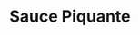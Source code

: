 ---
layout: recette
categories: [recettes]
hidden: true
lang: fr
sitemap: false
title: Sauce Piquante
type: condiment
recettes:
  Jalapeños:
    ingredients: 
      - nom: jalapeños
        qte: 3
      - nom: tomates
        qte: 400
        unite: gr
      - nom: oignon
        qte: 1
      - nom: ail
        qte: 3
        unite: gousses
      - nom: vinaigre de vin rouge
        qte: 20
        unite: mL
      - nom: eau
        qte: 250
        unite: mL
    etapes:
      - label: "Préparation"
        details:
          - Faire revenir les oignons dans un filet d'huile d'olive
          - Émincer l'ail
          - L'ajouter aux oignons et le faire cuire quelques minutes
          - Ajouter les tomates concassées
          - Mijoter 10 minutes
          - Ajouter le vinaigre, le miel et du sel
          - Mijoter 10 minutes
          - Ajouter l'eau
          - Mijoter 20 minutes
          - Goûter, ajuster si besoin
          - Verser la préparation dans un blender
          - Mixer jusqu'à ce que la préparation soit bien lisse
          - Embouteiller
notes:
  - Se conserve un mois au réfrigérateur
---